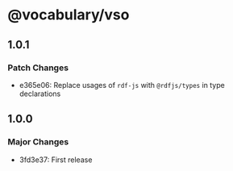 # @vocabulary/vso

## 1.0.1

### Patch Changes

- e365e06: Replace usages of `rdf-js` with `@rdfjs/types` in type declarations

## 1.0.0

### Major Changes

- 3fd3e37: First release
